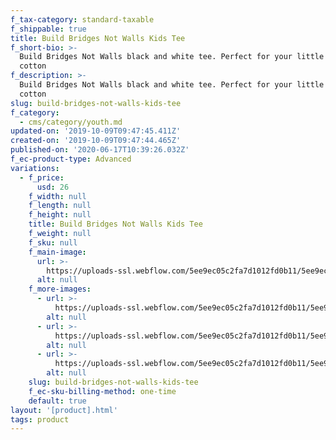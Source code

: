 ```yaml
---
f_tax-category: standard-taxable
f_shippable: true
title: Build Bridges Not Walls Kids Tee
f_short-bio: >-
  Build Bridges Not Walls black and white tee. Perfect for your little one! 100%
  cotton 
f_description: >-
  Build Bridges Not Walls black and white tee. Perfect for your little one! 100%
  cotton 
slug: build-bridges-not-walls-kids-tee
f_category:
  - cms/category/youth.md
updated-on: '2019-10-09T09:47:45.411Z'
created-on: '2019-10-09T09:47:44.465Z'
published-on: '2020-06-17T10:39:26.032Z'
f_ec-product-type: Advanced
variations:
  - f_price:
      usd: 26
    f_width: null
    f_length: null
    f_height: null
    title: Build Bridges Not Walls Kids Tee
    f_weight: null
    f_sku: null
    f_main-image:
      url: >-
        https://uploads-ssl.webflow.com/5ee9ec05c2fa7d1012fd0b11/5ee9ec05c2fa7d55fbfd0dda_20180304_SFP_Product_Kids_Web_800x1200-2__50322.1520542008.1280.1280.jpg
      alt: null
    f_more-images:
      - url: >-
          https://uploads-ssl.webflow.com/5ee9ec05c2fa7d1012fd0b11/5ee9ec05c2fa7d2878fd0ddb_20180304_SFP_Product_Kids_Web_800x1200-3__63039.1520542005.1280.1280.jpg
        alt: null
      - url: >-
          https://uploads-ssl.webflow.com/5ee9ec05c2fa7d1012fd0b11/5ee9ec05c2fa7d8052fd0ddc_20180304_SFP_Lifestyle_Kids_Web_800x1200-13_1__58224.1520550085.1280.1280.jpg
        alt: null
      - url: >-
          https://uploads-ssl.webflow.com/5ee9ec05c2fa7d1012fd0b11/5ee9ec05c2fa7d3236fd0ddd_20190720_SFP_Product_KidsGear_Web_800x1200-1__63904.1564081992.1280.1280.jpg
        alt: null
    slug: build-bridges-not-walls-kids-tee
    f_ec-sku-billing-method: one-time
    default: true
layout: '[product].html'
tags: product
---
```



